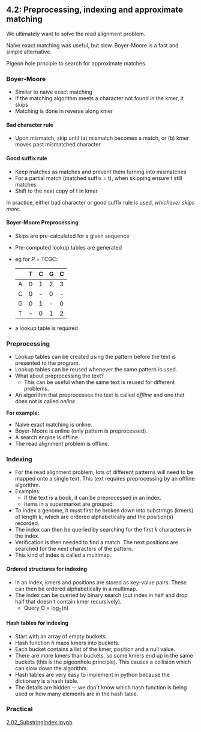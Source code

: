 ## 4.2: Preprocessing, indexing and approximate matching
We ultimately want to solve the read alignment problem.

Naive exact matching was useful, but slow. Boyer-Moore is a fast and simple alternative.

Pigeon hole prnciple to search for approximate matches.

### Boyer-Moore
- Similar to naive exact matching
- If the matching algorithm meets a character not found in the kmer, it skips
- Matching is done in reverse along kmer
#### Bad character rule
- Upon mismatch, skip until (a) mismatch becomes a match, or (b) kmer moves past mismatched character
#### Good suffix rule
- Keep matches as matches and prevent them turning into mismatches
- For a partial match (matched suffix = t), when skipping ensure t still matches
- Shift to the next copy of t in kmer

In practice, either bad character or good suffix rule is used, _whichever skips more_.

#### Boyer-Moore Preprocessing
- Skips are pre-calculated for a given sequence 
- Pre-computed lookup tables are generated 
- eg for _P_ = TCGC:

    | |T|C|G|C|
    |-|-|-|-|-|
    |A|0|1|2|3|
    |C|0|-|0|-|
    |G|0|1|-|0|
    |T|-|0|1|2|

- a lookup table is required

### Preprocessing
- Lookup tables can be created using the pattern before the text is presented to the program.
- Lookup tables can be reused whenever the same pattern is used.
- What about preprocessing the text?
	- This can be useful when the same text is reused for different problems.
- An algorithm that preprocesses the text is called _offline_ and one that does not is called _online_.

**For example:**
- Naive exact matching is online.
- Boyer-Moore is online (only pattern is preprocessed).
- A search engine is offline.
- The read alignment problem is offline.

### Indexing
- For the read alignment problem, lots of different patterns will need to be mapped onto a single text. This text requires preprocessing by an offline algorithm.
- Examples:
	- If the text is a book, it can be preprocessed in an index.
	- Items in a supermarket are grouped.
- To index a genome, it must first be broken down into substrings (kmers) of length _k_, which are ordered alphabetically and the position(s) recorded.
- The index can then be queried by searching for the first _k_ characters in the index.
- Verification is then needed to find a match. The next positions are searched for the next characters of the pattern.
- This kind of index is called a multimap.

#### Ordered structures for indexing
- In an index, kmers and positions are stored as key-value pairs. These can then be ordered alphabetically in a multimap.
- The index can be queried by binary search (cut index in half and drop half that doesn't contain kmer recursively).
	- Query O = log<sub>2</sub>(n)

#### Hash tables for indexing
- Start with an array of empty buckets. 
- Hash function _h_ maps kmers into buckets.
- Each bucket contains a list of the kmer, position and a null value.
- There are more kmers than buckets, so some kmers end up in the same buckets (this is the pigeonhole principle). This causes a collision which can slow down the algorithm.
- Hash tables are very easy to implement in python because the dictionary is a hash table. 
- The details are hidden -- we don't know which hash function is being used or how many elements are in the hash table.

### Practical 
[2.02_SubstringIndex.ipynb](https://github.com/BenLangmead/ads1-notebooks/blob/master/2.02_SubstringIndex.ipynb)


<!--stackedit_data:
eyJoaXN0b3J5IjpbNzAxMTI4MjM0LDIzODE1NDMzNCwtNDE1Nj
g3MTI3LC0xNDQ3MjQ3MjY0LC0xNTMwNTg3Mzk5LDE3ODU0NDY1
OTAsMTc0MDYzNjE3OSwxNzgyMzQ4NTE2XX0=
-->